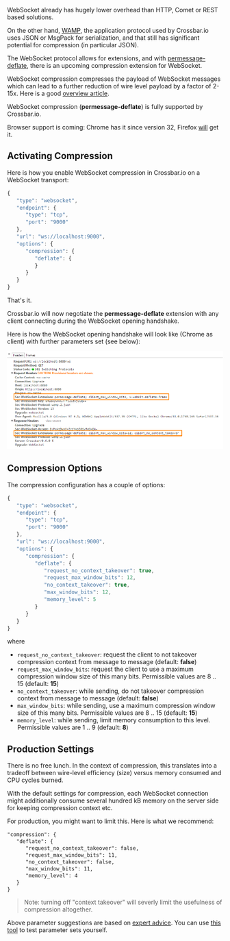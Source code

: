 WebSocket already has hugely lower overhead than HTTP, Comet or REST based solutions.

On the other hand, [WAMP](http://wamp.ws/), the application protocol used by Crossbar.io uses JSON or MsgPack for serialization, and that still has significant potential for compression (in particular JSON).

The WebSocket protocol allows for extensions, and with [permessage-deflate](https://tools.ietf.org/html/draft-ietf-hybi-permessage-compression), there is an upcoming compression extension for WebSocket. 

WebSocket compression compresses the payload of WebSocket messages which can lead to a further reduction of wire level payload by a factor of 2-15x. Here is a good [overview article](http://www.igvita.com/2013/11/27/configuring-and-optimizing-websocket-compression/).

WebSocket compression (**permessage-deflate**) is fully supported by Crossbar.io.

Browser support is coming: Chrome has it since version 32, Firefox [will](https://bugzilla.mozilla.org/show_bug.cgi?id=792831) get it.

## Activating Compression

Here is how you enable WebSocket compression in Crossbar.io on a WebSocket transport:

```javascript
{
   "type": "websocket",
   "endpoint": {
      "type": "tcp",
      "port": "9000"
   },
   "url": "ws://localhost:9000",
   "options": {
      "compression": {
         "deflate": {
         }
      }
   }
}
```

That's it.

Crossbar.io will now negotiate the **permessage-deflate** extension with any client connecting during the WebSocket opening handshake.

Here is how the WebSocket opening handshake will look like (Chrome as client) with further parameters set (see below):

![WebSocket opening handshake with compression negotiated](/static/img/docs/shots/ws_compr1.png)

## Compression Options

The compression configuration has a couple of options:

```javascript
{
   "type": "websocket",
   "endpoint": {
      "type": "tcp",
      "port": "9000"
   },
   "url": "ws://localhost:9000",
   "options": {
      "compression": {
         "deflate": {
            "request_no_context_takeover": true,
            "request_max_window_bits": 12,
            "no_context_takeover": true,
            "max_window_bits": 12,
            "memory_level": 5
         }
      }
   }
}
```

where

 * `request_no_context_takeover`: request the client to not takeover compression context from message to message (default: **false**)
 * `request_max_window_bits`: request the client to use a maximum compression window size of this many bits. Permissible values are 8 .. 15 (default: **15**)
 * `no_context_takeover`: while sending, do not takeover compression context from message to message (default: **false**)
 * `max_window_bits`: while sending, use a maximum compression window size of this many bits. Permissible values are 8 .. 15 (default: **15**)
 * `memory_level`: while sending, limit memory consumption to this level. Permissible values are 1 .. 9 (default: **8**)

## Production Settings

There is no free lunch. In the context of compression, this translates into a tradeoff between wire-level efficiency (size) versus memory consumed and CPU cycles burned.

With the default settings for compression, each WebSocket connection might additionally consume several hundred kB memory on the server side for keeping compression context etc.

For production, you might want to limit this. Here is what we recommend:

```
"compression": {
   "deflate": {
      "request_no_context_takeover": false,
      "request_max_window_bits": 11,
      "no_context_takeover": false,
      "max_window_bits": 11,
      "memory_level": 4
   }
}
```

> Note: turning off "context takeover" will severly limit the usefulness of compression altogether.

Above parameter suggestions are based on [expert advice](http://www.ietf.org/mail-archive/web/hybi/current/msg10222.html). You can use [this tool](https://github.com/zaphoyd/ws-pmce-stats) to test parameter sets yourself.
